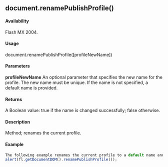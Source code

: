 ## document.renamePublishProfile()

#### Availability

Flash MX 2004.

#### Usage

document.renamePublishProfile(\[profileNewName\])

#### Parameters

**profileNewName** An optional parameter that specifies the new name for the profile. The new name must be unique. If the name is not specified, a default name is provided.

#### Returns

A Boolean value: true if the name is changed successfully; false otherwise.

#### Description

Method; renames the current profile.

#### Example

```javascript
The following example renames the current profile to a default name and displays it:
alert(fl.getDocumentDOM().renamePublishProfile());

```